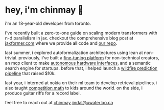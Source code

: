 # hey, i'm chinmay 👋

i'm an 18-year-old developer from toronto.

i've recently built a zero-to-one guide on scaling modern transformers with n-d parallelism in jax. checkout the comprehensive blog post at [jaxformer.com](https://jaxformer.com/) where we provide all code and [our repo](https://github.com/divyamakkar0/Jaxformer/). 

last summer, i explored autoformalization architectures using lean at  non-trivial. previously, i've built a [fine-tuning platform](https://github.com/jindal013/finetune-marketplace) for non-technical creators, an mcp client to make [autonomous hardware interfaces](https://github.com/jindal013/intellisense), and a semantic search engine for startups. before that, i helped launch a [wildfire prediction pipeline](https://github.com/FireWatch-ai/fireWatch) that raised $10k. 

last year, i interned at nokia on their ml team to develop retrieval pipelines. i also taught [competition math](https://live.poshenloh.com/stars) to kids around the world. on the side, i produce guitar riffs for a record label. 

feel free to reach out at [chinmay.jindal@uwaterloo.ca](mailto:chinmay.jindal@uwaterloo.ca)

